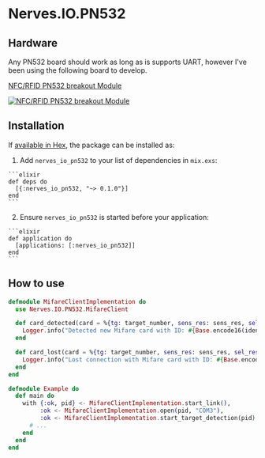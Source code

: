 # Nerves.IO.PN532

## Hardware

Any PN532 board should work as long as is supports UART, however I've been using the following board to develop.

[NFC/RFID PN532 breakout Module](http://www.elecfreaks.com/store/nfcrfid-breakout-module-p-519.html)

[![NFC/RFID PN532 breakout Module](http://www.elecfreaks.com/store/images/NFC-Module.jpg "NFC/RFID PN532 breakout Module")](http://www.elecfreaks.com/store/nfcrfid-breakout-module-p-519.html "RFID PN532 breakout Module")

## Installation

If [available in Hex](https://hex.pm/docs/publish), the package can be installed as:

  1. Add `nerves_io_pn532` to your list of dependencies in `mix.exs`:

    ```elixir
    def deps do
      [{:nerves_io_pn532, "~> 0.1.0"}]
    end
    ```

  2. Ensure `nerves_io_pn532` is started before your application:

    ```elixir
    def application do
      [applications: [:nerves_io_pn532]]
    end
    ```

## How to use

```elixir
defmodule MifareClientImplementation do
  use Nerves.IO.PN532.MifareClient

  def card_detected(card = %{tg: target_number, sens_res: sens_res, sel_res: sel_res, nfcid: identifier}) do
    Logger.info("Detected new Mifare card with ID: #{Base.encode16(identifier)}")
  end

  def card_lost(card = %{tg: target_number, sens_res: sens_res, sel_res: sel_res, nfcid: identifier}) do
    Logger.info("Lost connection with Mifare card with ID: #{Base.encode16(identifier)}")
  end
end
```

```elixir
defmodule Example do
  def main do
    with {:ok, pid} <- MifareClientImplementation.start_link(),
         :ok <- MifareClientImplementation.open(pid, "COM3"),
         :ok <- MifareClientImplementation.start_target_detection(pid) do
      # ...
    end
  end
end
```